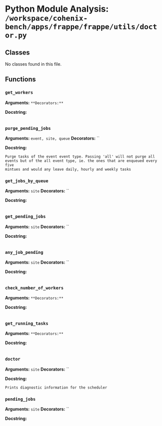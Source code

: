 # Python Module Analysis: `/workspace/cohenix-bench/apps/frappe/frappe/utils/doctor.py`

## Classes

No classes found in this file.


## Functions

### `get_workers`
**Arguments:** ``
**Decorators:** ``

**Docstring:**
```

```
### `purge_pending_jobs`
**Arguments:** `event, site, queue`
**Decorators:** ``

**Docstring:**
```
Purge tasks of the event event type. Passing 'all' will not purge all
events but of the all event type, ie. the ones that are enqueued every five
mintues and would any leave daily, hourly and weekly tasks
```
### `get_jobs_by_queue`
**Arguments:** `site`
**Decorators:** ``

**Docstring:**
```

```
### `get_pending_jobs`
**Arguments:** `site`
**Decorators:** ``

**Docstring:**
```

```
### `any_job_pending`
**Arguments:** `site`
**Decorators:** ``

**Docstring:**
```

```
### `check_number_of_workers`
**Arguments:** ``
**Decorators:** ``

**Docstring:**
```

```
### `get_running_tasks`
**Arguments:** ``
**Decorators:** ``

**Docstring:**
```

```
### `doctor`
**Arguments:** `site`
**Decorators:** ``

**Docstring:**
```
Prints diagnostic information for the scheduler
```
### `pending_jobs`
**Arguments:** `site`
**Decorators:** ``

**Docstring:**
```

```

